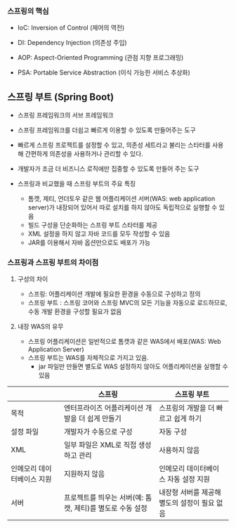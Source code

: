
### 스프링의 핵심

- IoC: Inversion of Control (제어의 역전)
    
- DI: Dependency Injection (의존성 주입)
    
- AOP: Aspect-Oriented Programming (관점 지향 프로그래밍)
    
- PSA: Portable Service Abstraction (이식 가능한 서비스 추상화)


## 스프링 부트 (Spring Boot)

- 스프링 프레임워크의 서브 프레임워크
- 스프링 프레임워크를 더쉽고 빠르게 이용할 수 있도록 만들어주는 도구
- 빠르게 스프링 프로젝트를 설정할 수 있고, 의존성 세트라고 불리는 스타터를 사용해 간편하게 의존성을 사용하거나 관리할 수 있다.
- 개발자가 조금 더 비즈니스 로직에만 집중할 수 있도록 만들어 주는 도구

- 스프링과 비교했을 때 스프링 부트의 주요 특징
	- 톰캣, 제티, 언더토우 같은 웹 어플리케이션 서버(WAS: web application server)가 내장되어 있어서 따로 설치를 하지 않아도 독립적으로 실행할 수 있음
	- 빌드 구성을 단순화하는 스프링 부트 스타터를 제공
	- XML 설정을 하지 않고 자바 코드를 모두 작성할 수 있음
	- JAR를 이용해서 자바 옵션만으로도 배포가 가능

### 스프링과 스프링 부트의 차이점

1. 구성의 차이
	- 스프링: 어플리케이션 개발에 필요한 환경을 수동으로 구성하고 정의
	- 스프링 부트 : 스프링 코어와 스프링 MVC의 모든 기능을 자동으로 로드하므로, 수동 개발 환경을 구성할 필요가 없음
	
2. 내장 WAS의 유무
	- 스프링 어플리케이션은 일반적으로 톰캣과 같은 WAS에서 배포(WAS: Web Application Server)
	- 스프링 부트는 WAS를 자체적으로 가지고 있음.
		- jar 파일만 만들면 별도로 WAS 설정하지 않아도 어플리케이션을 실행할 수 있음

|                | 스프링                                | 스프링 부트                    |
| -------------- | ---------------------------------- | ------------------------- |
| 목적             | 엔터프라이즈 어플리케이션 개발을 더 쉽게 만들기         | 스프링의 개발을 더 빠르고 쉽게 하기      |
| 설정 파일          | 개발자가 수동으로 구성                       | 자동 구성                     |
| XML            | 일부 파일은 XML로 직접 생성하고 관리             | 사용하지 않음                   |
| 인메모리 데이터베이스 지원 | 지원하지 않음                            | 인메모리 데이터베이스 자동 설정 지원      |
| 서버             | 프로젝트를 띄우는 서버(예: 톰캣, 제티)를 별도로 수동 설정 | 내장형 서버를 제공해 별도의 설정이 필요 없음 |

